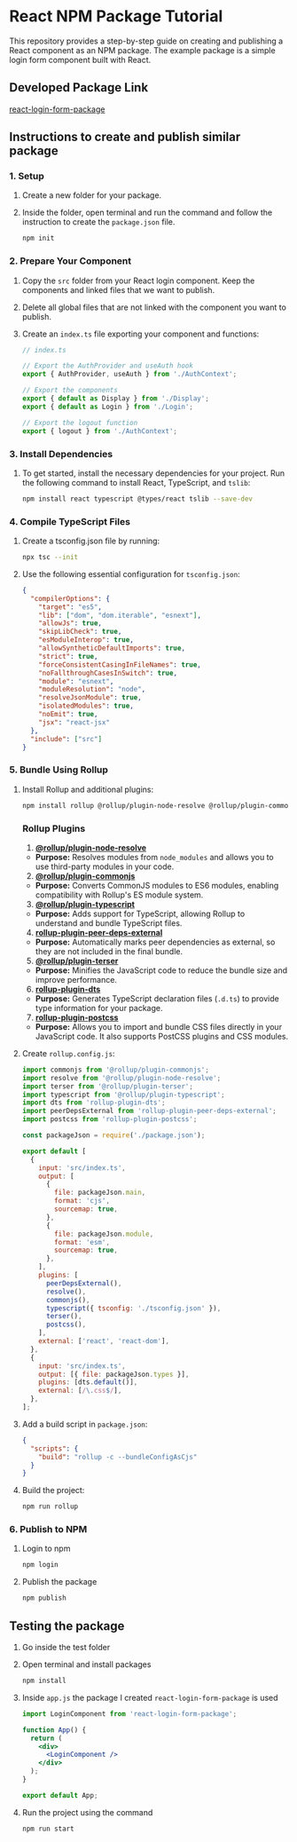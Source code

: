 # React NPM Package Tutorial

This repository provides a step-by-step guide on creating and publishing a React component as an NPM package. The example package is a simple login form component built with React.

## Developed Package Link

[react-login-form-package](https://www.npmjs.com/package/react-login-form-package)

## Instructions to create and publish similar package

### 1. Setup

1. Create a new folder for your package.
2. Inside the folder, open terminal and run the command and follow the instruction to create the `package.json` file.

   ```bash
   npm init
   ```

### 2. Prepare Your Component

1. Copy the `src` folder from your React login component. Keep the components and linked files that we want to publish.
2. Delete all global files that are not linked with the component you want to publish.
3. Create an `index.ts` file exporting your component and functions:

   ```typescript
   // index.ts

   // Export the AuthProvider and useAuth hook
   export { AuthProvider, useAuth } from './AuthContext';

   // Export the components
   export { default as Display } from './Display';
   export { default as Login } from './Login';

   // Export the logout function
   export { logout } from './AuthContext';
   ```

### 3. Install Dependencies

1. To get started, install the necessary dependencies for your project. Run the following command to install React, TypeScript, and `tslib`:

   ```bash
   npm install react typescript @types/react tslib --save-dev
   ```

### 4. Compile TypeScript Files

1. Create a tsconfig.json file by running:

   ```bash
   npx tsc --init
   ```

2. Use the following essential configuration for `tsconfig.json`:

   ```json
   {
     "compilerOptions": {
       "target": "es5",
       "lib": ["dom", "dom.iterable", "esnext"],
       "allowJs": true,
       "skipLibCheck": true,
       "esModuleInterop": true,
       "allowSyntheticDefaultImports": true,
       "strict": true,
       "forceConsistentCasingInFileNames": true,
       "noFallthroughCasesInSwitch": true,
       "module": "esnext",
       "moduleResolution": "node",
       "resolveJsonModule": true,
       "isolatedModules": true,
       "noEmit": true,
       "jsx": "react-jsx"
     },
     "include": ["src"]
   }
   ```

### 5. Bundle Using Rollup

1.  Install Rollup and additional plugins:

    ```bash
    npm install rollup @rollup/plugin-node-resolve @rollup/plugin-commonjs @rollup/plugin-typescript rollup-plugin-peer-deps-external rollup-plugin-postcss @rollup/plugin-terser rollup-plugin-dts --save-dev
    ```

    ### Rollup Plugins

    1. **[@rollup/plugin-node-resolve](https://www.npmjs.com/package/@rollup/plugin-node-resolve)**

    - **Purpose:** Resolves modules from `node_modules` and allows you to use third-party modules in your code.

    2. **[@rollup/plugin-commonjs](https://www.npmjs.com/package/@rollup/plugin-commonjs)**

    - **Purpose:** Converts CommonJS modules to ES6 modules, enabling compatibility with Rollup's ES module system.

    3. **[@rollup/plugin-typescript](https://www.npmjs.com/package/@rollup/plugin-typescript)**

    - **Purpose:** Adds support for TypeScript, allowing Rollup to understand and bundle TypeScript files.

    4. **[rollup-plugin-peer-deps-external](https://www.npmjs.com/package/rollup-plugin-peer-deps-external)**

    - **Purpose:** Automatically marks peer dependencies as external, so they are not included in the final bundle.

    5. **[@rollup/plugin-terser](https://www.npmjs.com/package/@rollup/plugin-terser)**

    - **Purpose:** Minifies the JavaScript code to reduce the bundle size and improve performance.

    6. **[rollup-plugin-dts](https://www.npmjs.com/package/rollup-plugin-dts)**

    - **Purpose:** Generates TypeScript declaration files (`.d.ts`) to provide type information for your package.

    7. **[rollup-plugin-postcss](https://www.npmjs.com/package/rollup-plugin-postcss)**

    - **Purpose:** Allows you to import and bundle CSS files directly in your JavaScript code. It also supports PostCSS plugins and CSS modules.

2.  Create `rollup.config.js`:

    ```javascript
    import commonjs from '@rollup/plugin-commonjs';
    import resolve from '@rollup/plugin-node-resolve';
    import terser from '@rollup/plugin-terser';
    import typescript from '@rollup/plugin-typescript';
    import dts from 'rollup-plugin-dts';
    import peerDepsExternal from 'rollup-plugin-peer-deps-external';
    import postcss from 'rollup-plugin-postcss';

    const packageJson = require('./package.json');

    export default [
      {
        input: 'src/index.ts',
        output: [
          {
            file: packageJson.main,
            format: 'cjs',
            sourcemap: true,
          },
          {
            file: packageJson.module,
            format: 'esm',
            sourcemap: true,
          },
        ],
        plugins: [
          peerDepsExternal(),
          resolve(),
          commonjs(),
          typescript({ tsconfig: './tsconfig.json' }),
          terser(),
          postcss(),
        ],
        external: ['react', 'react-dom'],
      },
      {
        input: 'src/index.ts',
        output: [{ file: packageJson.types }],
        plugins: [dts.default()],
        external: [/\.css$/],
      },
    ];
    ```

3.  Add a build script in `package.json`:

    ```json
    {
      "scripts": {
        "build": "rollup -c --bundleConfigAsCjs"
      }
    }
    ```

4.  Build the project:

    ```bash
    npm run rollup
    ```

### 6. Publish to NPM

1.  Login to npm

    ```bash
    npm login
    ```

2.  Publish the package
    ```bash
    npm publish
    ```

## Testing the package

1. Go inside the test folder
2. Open terminal and install packages

   ```bash
   npm install
   ```

3. Inside `app.js` the package I created `react-login-form-package` is used

   ```jsx
   import LoginComponent from 'react-login-form-package';

   function App() {
     return (
       <div>
         <LoginComponent />
       </div>
     );
   }

   export default App;
   ```

4. Run the project using the command

   ```bash
   npm run start
   ```

